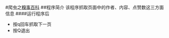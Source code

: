 #爬虫之[糗事百科](http://www.qiushibaike.com/hot/)
##程序简介
该程序抓取页面中的作者、内容、点赞数这三方面信息
####运行程序后
* 按q回车抓取下一页
* 按Q退出